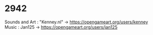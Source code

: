 # 2942


Sounds and Art : "Kenney.nl" -> https://opengameart.org/users/kenney
Music : Jan125 -> https://opengameart.org/users/jan125
